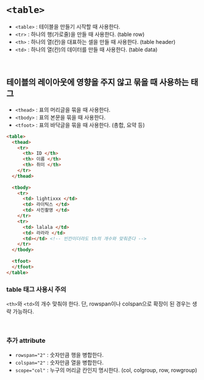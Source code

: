 # `<table>`

- `<table>` : 테이블을 만들기 시작할 때 사용한다.
- `<tr>` : 하나의 행(가로줄)을 만들 때 사용한다. (table row)
- `<th>` : 하나의 열(칸)을 대표하는 셀을 만들 때 사용한다. (table header)
- `<td>` : 하나의 열(칸)의 데이터를 만들 때 사용한다. (table data)

<br />

## 테이블의 레이아웃에 영향을 주지 않고 묶을 때 사용하는 태그
- `<thead>` : 표의 머리글을 묶을 때 사용한다.
- `<tbody>` : 표의 본문을 묶을 때 사용한다.
- `<tfoot>` : 표의 바닥글을 묶을 때 사용한다. (총합, 요약 등)

```html
<table>
  <thead>
    <tr>
      <th> ID </th>
      <th> 이름 </th>
      <th> 취미 </th>
    </tr>
  </thead>
  
  <tbody>
    <tr>
      <td> lightixxx </td>
      <td> 라이틱스 </td>
      <td> 사진촬영 </td>
    </tr>
    <tr>
      <td> lalala </td>
      <td> 라라라 </td>
      <td></td> <!-- 빈칸이더라도 th의 개수와 맞춰준다 -->
    </tr>
  </tbody>
  
  <tfoot>
  </tfoot>
</table>
```

### table 태그 사용시 주의
`<th>`와 `<td>`의 개수 맞춰야 한다.
단, rowspan이나 colspan으로 확장이 된 경우는 생략 가능하다.

<br />

### 추가 attribute
- `rowspan="2"` : 숫자만큼 행을 병합한다.
- `colspan="2"` : 숫자만큼 열을 병합한다.
- `scope="col"` : 누구의 머리글 칸인지 명시한다. (col, colgroup, row, rowgroup)